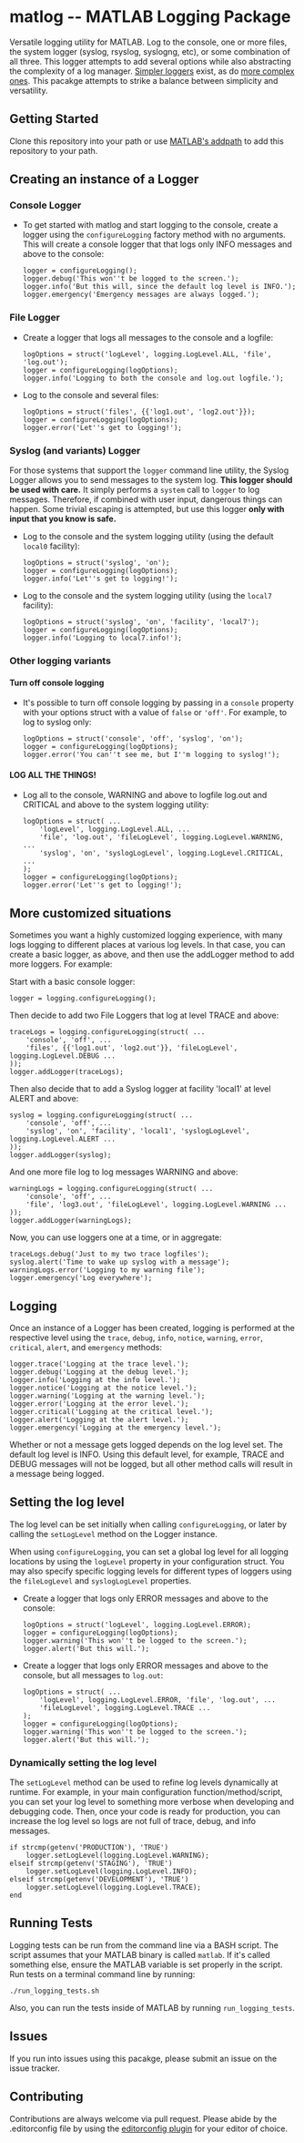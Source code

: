 # matlog -- MATLAB Logging Package

Versatile logging utility for MATLAB.  Log to the console, one or more files, the system logger (syslog, rsyslog, syslogng, etc), or some combination of all three.  This logger attempts to add several options while also abstracting the complexity of a log manager.  [Simpler loggers](https://www.mathworks.com/matlabcentral/fileexchange/37701-log4m-a-powerful-and-simple-logger-for-matlab) exist, as do [more complex ones](https://www.mathworks.com/matlabcentral/fileexchange/42078-matlab-logging-facility).  This pacakge attempts to strike a balance between simplicity and versatility.

## Getting Started

Clone this repository into your path or use [MATLAB's addpath](http://www.mathworks.com/help/matlab/ref/addpath.html) to add this repository to your path.

## Creating an instance of a Logger

### Console Logger

* To get started with matlog and start logging to the console, create a logger using the `configureLogging` factory method with no arguments.  This will create a console logger that that logs only INFO messages and above to the console:

  ```
  logger = configureLogging();
  logger.debug('This won''t be logged to the screen.');
  logger.info('But this will, since the default log level is INFO.');
  logger.emergency('Emergency messages are always logged.');
  ```

### File Logger

* Create a logger that logs all messages to the console and a logfile:

  ```
  logOptions = struct('logLevel', logging.LogLevel.ALL, 'file', 'log.out');
  logger = configureLogging(logOptions);
  logger.info('Logging to both the console and log.out logfile.');
  ```

* Log to the console and several files:

  ```
  logOptions = struct('files', {{'log1.out', 'log2.out'}});
  logger = configureLogging(logOptions);
  logger.error('Let''s get to logging!');
  ```

### Syslog (and variants) Logger

For those systems that support the `logger` command line utility, the Syslog Logger allows you to send messages to the system log.  **This logger should be used with care.** It simply performs a `system` call to `logger` to log messages.  Therefore, if combined with user input, dangerous things can happen.  Some trivial escaping is attempted, but use this logger **only with input that you know is safe.**

* Log to the console and the system logging utility (using the default `local0` facility):

  ```
  logOptions = struct('syslog', 'on');
  logger = configureLogging(logOptions);
  logger.info('Let''s get to logging!');
  ```

* Log to the console and the system logging utility (using the `local7` facility):

  ```
  logOptions = struct('syslog', 'on', 'facility', 'local7');
  logger = configureLogging(logOptions);
  logger.info('Logging to local7.info!');
  ```

### Other logging variants

#### Turn off console logging

* It's possible to turn off console logging by passing in a `console` property with your options struct with a value of `false` or `'off'`.  For example, to log to syslog only:

  ```
  logOptions = struct('console', 'off', 'syslog', 'on');
  logger = configureLogging(logOptions);
  logger.error('You can''t see me, but I''m logging to syslog!');
  ```

#### LOG ALL THE THINGS!

* Log all to the console, WARNING and above to logfile log.out and CRITICAL and above to the system logging utility:

  ```
  logOptions = struct( ...
      'logLevel', logging.LogLevel.ALL, ...
      'file', 'log.out', 'fileLogLevel', logging.LogLevel.WARNING, ...
      'syslog', 'on', 'syslogLogLevel', logging.LogLevel.CRITICAL, ...
  );
  logger = configureLogging(logOptions);
  logger.error('Let''s get to logging!');
  ```

## More customized situations

Sometimes you want a highly customized logging experience, with many logs logging to different places at various log levels.  In that case, you can create a basic logger, as above, and then use the addLogger method to add more loggers.  For example:

Start with a basic console logger:

  ```
  logger = logging.configureLogging();
  ```

Then decide to add two File Loggers that log at level TRACE and above:

  ```
  traceLogs = logging.configureLogging(struct( ...
      'console', 'off', ...
      'files', {{'log1.out', 'log2.out'}}, 'fileLogLevel', logging.LogLevel.DEBUG ...
  ));
  logger.addLogger(traceLogs);
  ```

Then also decide that to add a Syslog logger at facility 'local1' at level ALERT and above:

  ```
  syslog = logging.configureLogging(struct( ...
      'console', 'off', ...
      'syslog', 'on', 'facility', 'local1', 'syslogLogLevel', logging.LogLevel.ALERT ...
  ));
  logger.addLogger(syslog);
  ```

And one more file log to log messages WARNING and above:

  ```
  warningLogs = logging.configureLogging(struct( ...
      'console', 'off', ...
      'file', 'log3.out', 'fileLogLevel', logging.LogLevel.WARNING ...
  ));
  logger.addLogger(warningLogs);
  ```

Now, you can use loggers one at a time, or in aggregate:

  ```
  traceLogs.debug('Just to my two trace logfiles');
  syslog.alert('Time to wake up syslog with a message');
  warningLogs.error('Logging to my warning file');
  logger.emergency('Log everywhere');
  ```

## Logging

Once an instance of a Logger has been created, logging is performed at the respective level using the `trace`, `debug`, `info`, `notice`, `warning`, `error`, `critical`, `alert`, and `emergency` methods:

  ```
  logger.trace('Logging at the trace level.');
  logger.debug('Logging at the debug level.');
  logger.info('Logging at the info level.');
  logger.notice('Logging at the notice level.');
  logger.warning('Logging at the warning level.');
  logger.error('Logging at the error level.');
  logger.critical('Logging at the critical level.');
  logger.alert('Logging at the alert level.');
  logger.emergency('Logging at the emergency level.');

  ```

Whether or not a message gets logged depends on the log level set.  The default log level is INFO.  Using this default level, for example, TRACE and DEBUG messages will not be logged, but all other method calls will result in a message being logged.

## Setting the log level

The log level can be set initially when calling `configureLogging`, or later by calling the `setLogLevel` method on the Logger instance.

When using `configureLogging`, you can set a global log level for all logging locations by using the `logLevel` property in your configuration struct.  You may also specify specific logging levels for different types of loggers using the `fileLogLevel` and `syslogLogLevel` properties.

* Create a logger that logs only ERROR messages and above to the console:

  ```
  logOptions = struct('logLevel', logging.LogLevel.ERROR);
  logger = configureLogging(logOptions);
  logger.warning('This won''t be logged to the screen.');
  logger.alert('But this will.');
  ```

* Create a logger that logs only ERROR messages and above to the console, but all messages to `log.out`:

  ```
  logOptions = struct( ...
      'logLevel', logging.LogLevel.ERROR, 'file', 'log.out', ...
      'fileLogLevel', logging.LogLevel.TRACE ...
  );
  logger = configureLogging(logOptions);
  logger.warning('This won''t be logged to the screen.');
  logger.alert('But this will.');
  ```

### Dynamically setting the log level

The `setLogLevel` method can be used to refine log levels dynamically at runtime.  For example, in your main configuration function/method/script, you can set your log level to something more verbose when developing and debugging code. Then, once your code is ready for production, you can increase the log level so logs are not full of trace, debug, and info messages.

  ```
  if strcmp(getenv('PRODUCTION'), 'TRUE')
      logger.setLogLevel(logging.LogLevel.WARNING);
  elseif strcmp(getenv('STAGING'), 'TRUE')
      logger.setLogLevel(logging.LogLevel.INFO);
  elseif strcmp(getenv('DEVELOPMENT'), 'TRUE')
      logger.setLogLevel(logging.LogLevel.TRACE);
  end
  ```

## Running Tests

Logging tests can be run from the command line via a BASH script.  The script assumes that your MATLAB binary is called `matlab`. If it's called something else, ensure the MATLAB variable is set properly in the script.  Run tests on a terminal command line by running:

  ```
  ./run_logging_tests.sh
  ```

Also, you can run the tests inside of MATLAB by running `run_logging_tests`.


## Issues

If you run into issues using this pacakge, please submit an issue on the issue tracker.

## Contributing

Contributions are always welcome via pull request.  Please abide by the .editorconfig file by using the [editorconfig plugin](http://editorconfig.org/#download) for your editor of choice.
